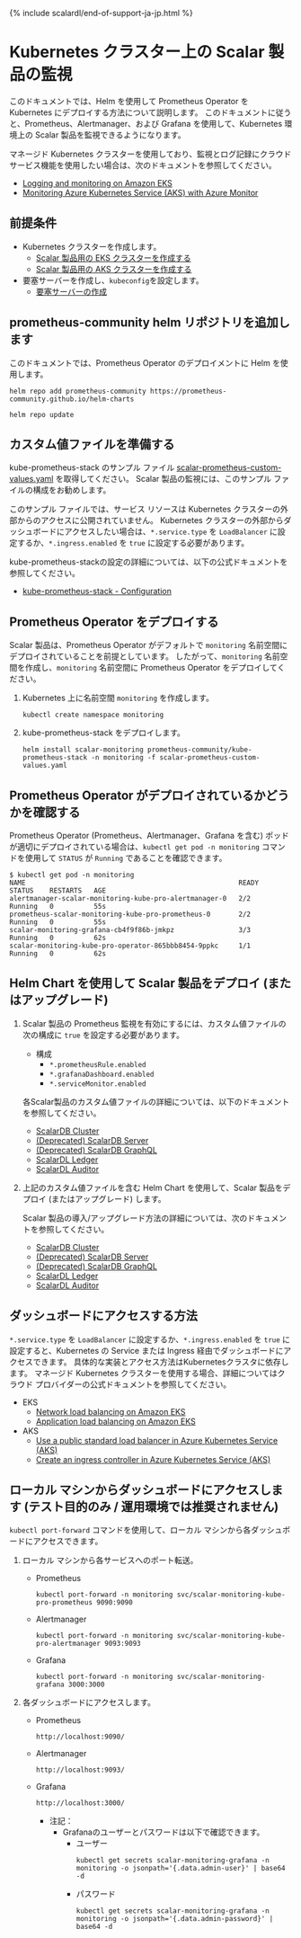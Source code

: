 {% include scalardl/end-of-support-ja-jp.html %}

# Kubernetes クラスター上の Scalar 製品の監視

このドキュメントでは、Helm を使用して Prometheus Operator を Kubernetes にデプロイする方法について説明します。 このドキュメントに従うと、Prometheus、Alertmanager、および Grafana を使用して、Kubernetes 環境上の Scalar 製品を監視できるようになります。

マネージド Kubernetes クラスターを使用しており、監視とログ記録にクラウド サービス機能を使用したい場合は、次のドキュメントを参照してください。

* [Logging and monitoring on Amazon EKS](https://docs.aws.amazon.com/prescriptive-guidance/latest/implementing-logging-monitoring-cloudwatch/amazon-eks-logging-monitoring.html)
* [Monitoring Azure Kubernetes Service (AKS) with Azure Monitor](https://learn.microsoft.com/en-us/azure/aks/monitor-aks)

## 前提条件

* Kubernetes クラスターを作成します。
    * [Scalar 製品用の EKS クラスターを作成する](CreateEKSClusterForScalarProducts.md)
    * [Scalar 製品用の AKS クラスターを作成する](CreateAKSClusterForScalarProducts.md)
* 要塞サーバーを作成し、`kubeconfig`を設定します。
    * [要塞サーバーの作成](CreateBastionServer.md)

## prometheus-community helm リポジトリを追加します

このドキュメントでは、Prometheus Operator のデプロイメントに Helm を使用します。

```console
helm repo add prometheus-community https://prometheus-community.github.io/helm-charts
```
```console
helm repo update
```

## カスタム値ファイルを準備する

kube-prometheus-stack のサンプル ファイル [scalar-prometheus-custom-values.yaml](https://github.com/scalar-labs/scalar-kubernetes/blob/master/conf/scalar-prometheus-custom-values.yaml) を取得してください。 Scalar 製品の監視には、このサンプル ファイルの構成をお勧めします。

このサンプル ファイルでは、サービス リソースは Kubernetes クラスターの外部からのアクセスに公開されていません。 Kubernetes クラスターの外部からダッシュボードにアクセスしたい場合は、`*.service.type` を `LoadBalancer` に設定するか、`*.ingress.enabled` を `true` に設定する必要があります。

kube-prometheus-stackの設定の詳細については、以下の公式ドキュメントを参照してください。

* [kube-prometheus-stack - Configuration](https://github.com/prometheus-community/helm-charts/tree/main/charts/kube-prometheus-stack#configuration)

## Prometheus Operator をデプロイする

Scalar 製品は、Prometheus Operator がデフォルトで `monitoring` 名前空間にデプロイされていることを前提としています。 したがって、`monitoring` 名前空間を作成し、`monitoring` 名前空間に Prometheus Operator をデプロイしてください。

1. Kubernetes 上に名前空間 `monitoring` を作成します。
   ```console
   kubectl create namespace monitoring
   ```

1. kube-prometheus-stack をデプロイします。
   ```console
   helm install scalar-monitoring prometheus-community/kube-prometheus-stack -n monitoring -f scalar-prometheus-custom-values.yaml
   ```

## Prometheus Operator がデプロイされているかどうかを確認する

Prometheus Operator (Prometheus、Alertmanager、Grafana を含む) ポッドが適切にデプロイされている場合は、`kubectl get pod -n monitoring` コマンドを使用して `STATUS` が `Running` であることを確認できます。

```
$ kubectl get pod -n monitoring
NAME                                                     READY   STATUS    RESTARTS   AGE
alertmanager-scalar-monitoring-kube-pro-alertmanager-0   2/2     Running   0          55s
prometheus-scalar-monitoring-kube-pro-prometheus-0       2/2     Running   0          55s
scalar-monitoring-grafana-cb4f9f86b-jmkpz                3/3     Running   0          62s
scalar-monitoring-kube-pro-operator-865bbb8454-9ppkc     1/1     Running   0          62s
```

## Helm Chart を使用して Scalar 製品をデプロイ (またはアップグレード)

1. Scalar 製品の Prometheus 監視を有効にするには、カスタム値ファイルの次の構成に `true` を設定する必要があります。

    * 構成
       * `*.prometheusRule.enabled`
       * `*.grafanaDashboard.enabled`
       * `*.serviceMonitor.enabled`

   各Scalar製品のカスタム値ファイルの詳細については、以下のドキュメントを参照してください。

   * [ScalarDB Cluster](https://github.com/scalar-labs/helm-charts/blob/main/docs/configure-custom-values-scalardb-cluster.md#prometheus-and-grafana-configurations--recommended-in-production-environments)
   * [(Deprecated) ScalarDB Server](https://github.com/scalar-labs/helm-charts/blob/main/docs/configure-custom-values-scalardb.md#prometheusgrafana-configurations--recommended-in-the-production-environment)
   * [(Deprecated) ScalarDB GraphQL](https://github.com/scalar-labs/helm-charts/blob/main/docs/configure-custom-values-scalardb-graphql.md#prometheusgrafana-configurations-recommended-in-the-production-environment)
   * [ScalarDL Ledger](https://github.com/scalar-labs/helm-charts/blob/main/docs/configure-custom-values-scalardl-ledger.md#prometheusgrafana-configurations-recommended-in-the-production-environment)
   * [ScalarDL Auditor](https://github.com/scalar-labs/helm-charts/blob/main/docs/configure-custom-values-scalardl-auditor.md#prometheusgrafana-configurations-recommended-in-the-production-environment)

1. 上記のカスタム値ファイルを含む Helm Chart を使用して、Scalar 製品をデプロイ (またはアップグレード) します。

   Scalar 製品の導入/アップグレード方法の詳細については、次のドキュメントを参照してください。

   * [ScalarDB Cluster](https://github.com/scalar-labs/helm-charts/blob/main/docs/how-to-deploy-scalardb-cluster.md)
   * [(Deprecated) ScalarDB Server](https://github.com/scalar-labs/helm-charts/blob/main/docs/how-to-deploy-scalardb.md)
   * [(Deprecated) ScalarDB GraphQL](https://github.com/scalar-labs/helm-charts/blob/main/docs/how-to-deploy-scalardb-graphql.md)
   * [ScalarDL Ledger](https://github.com/scalar-labs/helm-charts/blob/main/docs/how-to-deploy-scalardl-ledger.md)
   * [ScalarDL Auditor](https://github.com/scalar-labs/helm-charts/blob/main/docs/how-to-deploy-scalardl-auditor.md)

## ダッシュボードにアクセスする方法

`*.service.type` を `LoadBalancer` に設定するか、`*.ingress.enabled` を `true` に設定すると、Kubernetes の Service または Ingress 経由でダッシュボードにアクセスできます。 具体的な実装とアクセス方法はKubernetesクラスタに依存します。 マネージド Kubernetes クラスターを使用する場合、詳細についてはクラウド プロバイダーの公式ドキュメントを参照してください。

* EKS
    * [Network load balancing on Amazon EKS](https://docs.aws.amazon.com/eks/latest/userguide/network-load-balancing.html)
    * [Application load balancing on Amazon EKS](https://docs.aws.amazon.com/eks/latest/userguide/alb-ingress.html)
* AKS
    * [Use a public standard load balancer in Azure Kubernetes Service (AKS)](https://learn.microsoft.com/en-us/azure/aks/load-balancer-standard)
    * [Create an ingress controller in Azure Kubernetes Service (AKS)](https://learn.microsoft.com/en-us/azure/aks/ingress-basic)

## ローカル マシンからダッシュボードにアクセスします (テスト目的のみ / 運用環境では推奨されません)

`kubectl port-forward` コマンドを使用して、ローカル マシンから各ダッシュボードにアクセスできます。

1. ローカル マシンから各サービスへのポート転送。
   * Prometheus
     ```console
     kubectl port-forward -n monitoring svc/scalar-monitoring-kube-pro-prometheus 9090:9090
     ```
   * Alertmanager
     ```console
     kubectl port-forward -n monitoring svc/scalar-monitoring-kube-pro-alertmanager 9093:9093
     ```
   * Grafana
     ```console
     kubectl port-forward -n monitoring svc/scalar-monitoring-grafana 3000:3000
     ```

1. 各ダッシュボードにアクセスします。
   * Prometheus
     ```console
     http://localhost:9090/
     ```
   * Alertmanager
     ```console
     http://localhost:9093/
     ```
   * Grafana
     ```console
     http://localhost:3000/
     ```
       * 注記：
           * Grafanaのユーザーとパスワードは以下で確認できます。
               * ユーザー
                 ```console
                 kubectl get secrets scalar-monitoring-grafana -n monitoring -o jsonpath='{.data.admin-user}' | base64 -d
                 ```
               * パスワード
                 ```console
                 kubectl get secrets scalar-monitoring-grafana -n monitoring -o jsonpath='{.data.admin-password}' | base64 -d
                 ```
